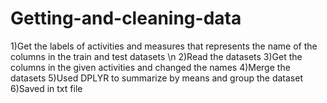 # Getting-and-cleaning-data

1)Get the labels of activities and measures that represents the name of the columns in the train and test datasets \n
2)Read the datasets
3)Get the columns in the given activities and changed the names
4)Merge the datasets
5)Used DPLYR to summarize by means and group the dataset
6)Saved in txt file
